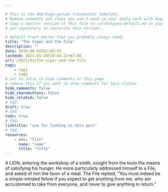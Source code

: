 ```yaml
---

# This is the dnb-hugo-garuda frontmatter template. 
# Remove comments and items you won't need in your daily work with Hugo.
# Copy a smaller version of this file to /archetypes/default.md in your
# own repository to overwrite this version.

# default front matter that you probably always need:
title: "The Viper and the File"
description: ""
date: 2018-08-01T01:09:33
lastmod: 2021-01-20T19:04:22+07:00
url: /2021/01/the-viper-and-the-file
tags:
    - tag1
    - tag2
# set to false to hide comments on this page
# remove this if you want to show comments for less clutter
hide_comments: false
hide_sharebuttons: false
hide_related: false
# tbd.
draft: true
# tbd.
todo: true
# tbd.
linktitle: "use for linking to this post"
# tbd.
resources:
    - src: "file"
      name: "name"
      title: "title"
---
```

A LION, entering the workshop of a smith, sought from the tools the means of satisfying his hunger. He more particularly addressed himself to a File, and asked of him the favor of a meal. The File replied, “You must indeed be a simple-minded fellow if you expect to get anything from me, who am accustomed to take from everyone, and never to give anything in return.”
